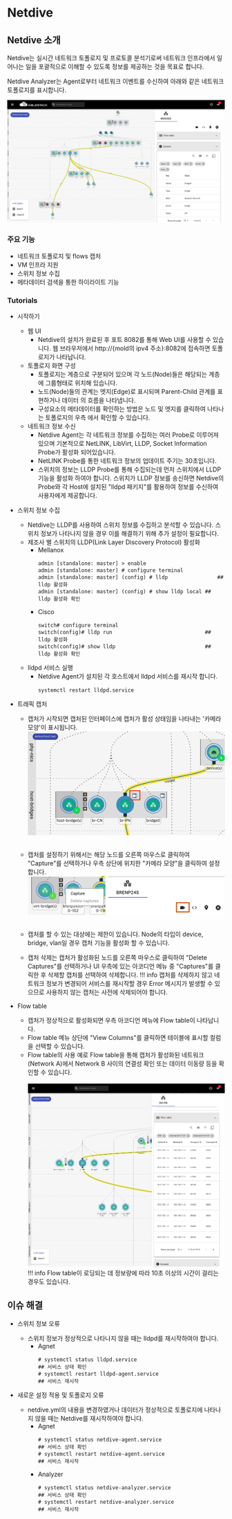 # Netdive

## Netdive 소개
Netdive는 실시간 네트워크 토폴로지 및 프로토콜 분석기로써 네트워크 인프라에서 일어나는 일을 포괄적으로 이해할 수 있도록 정보를 제공하는 것을 목표로 합니다.

Netdive Analyzer는 Agent로부터 네트워크 이벤트를 수신하여 아래와 같은 네트워크 토폴로지를 표시합니다.

![netdive-ui-main](../../assets/images/netdive-ui-main.png)

### 주요 기능
* 네트워크 토폴로지 및 flows 캡처
* VM 인프라 지원
* 스위치 정보 수집
* 메타데이터 검색을 통한 하이라이트 기능

### Tutorials
  - 시작하기
    - 웹 UI
        - Netdive의 설치가 완료된 후 포트 8082를 통해 Web UI를 사용할 수 있습니다. 웹 브라우저에서 http://{mold의 ipv4 주소}:8082에 접속하면 토폴로지가 나타납니다.
    - 토폴로지 화면 구성
        - 토폴로지는 계층으로 구분되어 있으며 각 노드(Node)들은 해당되는 계층에 그룹형태로 위치해 있습니다.
        - 노드(Node)들의 관계는 엣지(Edge)로 표시되며 Parent-Child 관계를 표현하거나 데이터 의 흐름을 나타냅니다.
        - 구성요소의 메타데이터를 확인하는 방법은 노드 및 엣지를 클릭하여 나타나는 토폴로지의 우측 에서 확인할 수 있습니다.
    - 네트워크 정보 수신
        - Netdive Agent는 각 네트워크 정보를 수집하는 여러 Probe로 이루어져 있으며 기본적으로 NetLINK, LibVirt, LLDP, Socket Information Probe가 활성화 되어있습니다.
        - NetLINK Probe를 통한 네트워크 정보의 업데이트 주기는 30초입니다.
        - 스위치의 정보는 LLDP Probe를 통해 수집되는데 먼저 스위치에서 LLDP 기능을 활성화 하여야 합니다. 스위치가 LLDP 정보를 송신하면 Netdive의 Probe와 각 Host에 설치된 "lldpd 패키지"를 활용하여 정보를 수신하여 사용자에게 제공합니다.

  - 스위치 정보 수집
    - Netdive는 LLDP를 사용하여 스위치 정보를 수집하고 분석할 수 있습니다. 스위치 정보가 나타나지 않을 경우 이를 해결하기 위해 추가 설정이 필요합니다.
    - 제조사 별 스위치의 LLDP(Link Layer Discovery Protocol) 활성화
        - Mellanox
          ~~~
          admin [standalone: master] > enable
          admin [standalone: master] # configure terminal
          admin [standalone: master] (config) # lldp				## lldp 활성화
          admin [standalone: master] (config) # show lldp local	## lldp 활성화 확인
          ~~~      
        - Cisco
          ~~~
          switch# configure terminal
          switch(config)# lldp run								## lldp 활성화
          switch(config)# show lldp								## lldp 활성화 확인
          ~~~
    - lldpd 서비스 실행
      - Netdive Agent가 설치된 각 호스트에서 lldpd 서비스를 재시작 합니다.
        ~~~
        systemctl restart lldpd.service
        ~~~

 - 트래픽 캡처
    - 캡처가 시작되면 캡처된 인터페이스에 캡처가 활성 상태임을 나타내는 '카메라 모양'이 표시됩니다.
       ![netdive-capture-camera](../../assets/images/netdive-capture-camera.png)<br/><br/>
   
    - 캡처를 설정하기 위해서는 해당 노드를 오른쪽 마우스로 클릭하여 "Capture"를 선택하거나 우측 상단에 위치한 "카메라 모양"을 클릭하여 설정합니다.
    ![netdive-capture-mouse-click-button](../../assets/images/netdive-capture.png)
    <br/><br/>

    - 캡처를 할 수 있는 대상에는 제한이 있습니다. Node의 타입이 device, bridge, vlan일 경우 캡처 기능을 활성화 할 수 있습니다.
    - 캡처 삭제는 캡처가 활성화된 노드를 오른쪽 마우스로 클릭하여 "Delete Captures"를 선택하거나 UI 우측에 있는 아코디언 메뉴 중 "Captures"를 클릭한 후 삭제할 캡처를 선택하여 삭제합니다.
    !!! info
        캡처를 삭제하지 않고 네트워크 정보가 변경되어 서비스를 재시작할 경우 Error 메시지가 발생할 수 있으므로 사용하지 않는 캡처는 사전에 삭제되어야 합니다.
   
  - Flow table
    - 캡처가 정상적으로 활성화되면 우측 아코디언 메뉴에 Flow table이 나타납니다.
    - Flow table 메뉴 상단에 "View Columns"를 클릭하면 테이블에 표시할 컬럼을 선택할 수 있습니다.
    - Flow table의 사용 예로 Flow table을 통해 캡처가 활성화된 네트워크(Network A)에서 Network B 사이의 연결성 확인 또는 데이터 이동량 등을 확인할 수 있습니다.<br/><br/>
    ![netdive-flowTable](../../assets/images/netdive-flowTable.png)
    !!! info
        Flow table이 로딩되는 데 정보량에 따라 10초 이상의 시간이 걸리는 경우도 있습니다.

## 이슈 해결
  - 스위치 정보 오류
    - 스위치 정보가 정상적으로 나타나지 않을 때는 lldpd를 재시작하여야 합니다.
      - Agnet
        ~~~
        # systemctl status lldpd.service								      ## 서비스 상태 확인
        # systemctl restart lldpd-agent.service								  ## 서비스 재시작
        ~~~

  - 새로운 설정 적용 및 토폴로지 오류
    - netdive.yml의 내용을 변경하였거나 데이터가 정상적으로 토폴로지에 나타나지 않을 때는 Netdive를 재시작하여야 합니다.
      - Agnet
        ~~~
        # systemctl status netdive-agent.service								## 서비스 상태 확인
        # systemctl restart netdive-agent.service								## 서비스 재시작
        ~~~
      - Analyzer
        ~~~
        # systemctl status netdive-analyzer.service								## 서비스 상태 확인
        # systemctl restart netdive-analyzer.service							## 서비스 재시작
        ~~~

